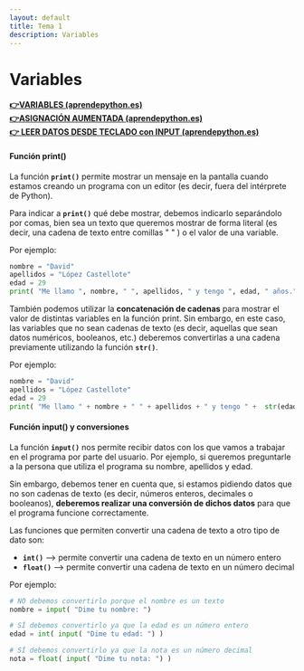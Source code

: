 ```yaml
---
layout: default
title: Tema 1
description: Variables
---
```


# Variables

[**👉VARIABLES (aprendepython.es)**](https://aprendepython.es/core/datatypes/data/#variables)  
[**👉ASIGNACIÓN AUMENTADA (aprendepython.es)**](https://aprendepython.es/core/datatypes/numbers/#augmented-assignment)  
[**👉 LEER DATOS DESDE TECLADO con INPUT (aprendepython.es)**](https://aprendepython.es/core/datatypes/strings/#read-from-keyboard)

#### Función print()

La función **`print()`** permite mostrar un mensaje en la pantalla cuando estamos creando un programa con un editor (es decir, fuera del intérprete de Python).

Para indicar a **`print()`** qué debe mostrar, debemos indicarlo separándolo por comas, bien sea un texto que queremos mostrar de forma literal (es decir, una cadena de texto entre comillas " " ) o el valor de una variable.

Por ejemplo:

```python
nombre = "David"
apellidos = "López Castellote"
edad = 29
print( "Me llamo ", nombre, " ", apellidos, " y tengo ", edad, " años." )
```

También podemos utilizar la **concatenación de cadenas** para mostrar el valor de distintas variables en la función print. Sin embargo, en este caso, las variables que no sean cadenas de texto (es decir, aquellas que sean datos numéricos, booleanos, etc.) deberemos convertirlas a una cadena previamente utilizando la función **`str()`**.

Por ejemplo:

```python
nombre = "David"
apellidos = "López Castellote"
edad = 29
print( "Me llamo " + nombre + " " + apellidos + " y tengo " +  str(edad) +  " años." )
```

#### Función input() y conversiones

La función **`input()`** nos permite recibir datos con los que vamos a trabajar en el programa por parte del usuario. Por ejemplo, si queremos preguntarle a la persona que utiliza el programa su nombre, apellidos y edad.

Sin embargo, debemos tener en cuenta que, si estamos pidiendo datos que no son cadenas de texto (es decir, números enteros, decimales o booleanos), **deberemos realizar una conversión de dichos datos** para que el programa funcione correctamente.

Las funciones que permiten convertir una cadena de texto a otro tipo de dato son:

*   **`int()`** --> permite convertir una cadena de texto en un número entero
*   **`float()`** --> permite convertir una cadena de texto en un número decimal

Por ejemplo:

```python
# NO debemos convertirlo porque el nombre es un texto
nombre = input( "Dime tu nombre: ")

# SÍ debemos convertirlo ya que la edad es un número entero
edad = int( input( "Dime tu edad: ") )

# SÍ debemos convertirlo ya que la nota es un número decimal
nota = float( input( "Dime tu nota: ") )
```